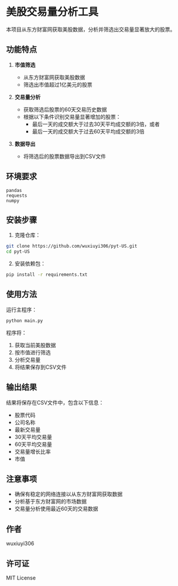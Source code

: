 # 美股交易量分析工具

本项目从东方财富网获取美股数据，分析并筛选出交易量显著放大的股票。

## 功能特点

1. **市值筛选**
   - 从东方财富网获取美股数据
   - 筛选出市值超过1亿美元的股票

2. **交易量分析**
   - 获取筛选后股票的60天交易历史数据
   - 根据以下条件识别交易量显著增加的股票：
     * 最后一天的成交额大于过去30天平均成交额的3倍，或者
     * 最后一天的成交额大于过去60天平均成交额的3倍

3. **数据导出**
   - 将筛选后的股票数据导出到CSV文件

## 环境要求

```
pandas
requests
numpy
```

## 安装步骤

1. 克隆仓库：
```bash
git clone https://github.com/wuxiuyi306/pyt-US.git
cd pyt-US
```

2. 安装依赖包：
```bash
pip install -r requirements.txt
```

## 使用方法

运行主程序：
```bash
python main.py
```

程序将：
1. 获取当前美股数据
2. 按市值进行筛选
3. 分析交易量
4. 将结果保存到CSV文件

## 输出结果

结果将保存在CSV文件中，包含以下信息：
- 股票代码
- 公司名称
- 最新交易量
- 30天平均交易量
- 60天平均交易量
- 交易量增长比率
- 市值

## 注意事项

- 确保有稳定的网络连接以从东方财富网获取数据
- 分析基于东方财富网的市场数据
- 交易量分析使用最近60天的交易数据

## 作者

wuxiuyi306

## 许可证

MIT License
